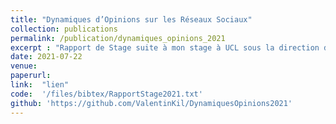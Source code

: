 ```yaml
---
title: "Dynamiques d’Opinions sur les Réseaux Sociaux"
collection: publications
permalink: /publication/dynamiques_opinions_2021
excerpt : "Rapport de Stage suite à mon stage à UCL sous la direction de B.Guedj et A. Vendeville"
date: 2021-07-22
venue:
paperurl: 
link:  "lien"
code:  '/files/bibtex/RapportStage2021.txt'
github: 'https://github.com/ValentinKil/DynamiquesOpinions2021'
---
```


